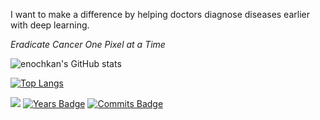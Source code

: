  I want to make a difference by helping doctors diagnose diseases earlier with deep learning.

_Eradicate Cancer One Pixel at a Time_

![enochkan's GitHub stats](https://github-readme-stats.vercel.app/api?username=enochkan&count_private=true&include_all_commits=true&show_icons=true&bg_color=00000000&text_color=8B949E&title_color=56A1F7&icon_color=56A1F7&custom_title=Profile%20Stats:&disable_animations=true)

[![Top Langs](https://github-readme-stats.vercel.app/api/top-langs/?username=enochkan&layout=compact&custom_title=Languages%20Used:&title_color=56A1F7&bg_color=00000000&text_color=8B949E&langs_count=10&hide=HTML,Makefile,CSS,Jupyter%20Notebook)](https://github.com/anuraghazra/github-readme-stats)

![](https://komarev.com/ghpvc/?username=enochkan&label=Profile%20Visits)
[![Years Badge](https://badges.pufler.dev/years/enochkan?color=blue)](https://badges.pufler.dev)
[![Commits Badge](https://badges.pufler.dev/commits/weekly/enochkan?color=blue)](https://badges.pufler.dev)
